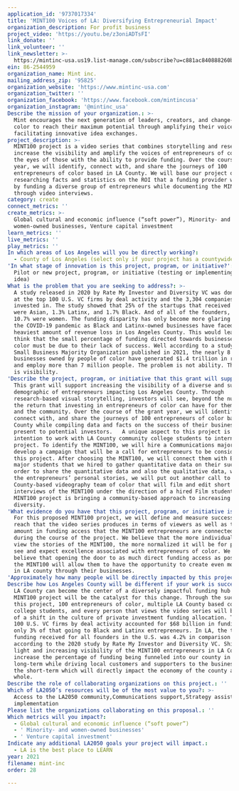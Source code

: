 ```yaml
---
application_id: '9737017334'
title: 'MINT100 Voices of LA: Diversifying Entrepreneurial Impact'
organization_description: For profit business
project_video: 'https://youtu.be/z3oniADTsFI'
link_donate: ''
link_volunteer: ''
link_newsletter: >-
  https://mintinc-usa.us19.list-manage.com/subscribe?u=c881ac840888260b05269350d&id=2a566fbd25
ein: 86-2544959
organization_name: Mint inc.
mailing_address_zip: '95825'
organization_website: 'https://www.mintinc-usa.com'
organization_twitter: ''
organization_facebook: 'https://www.facebook.com/mintincusa'
organization_instagram: '@mintinc_usa'
Describe the mission of your organization.: >-
  Mint encourages the next generation of leaders, creators, and change-makers of
  color to reach their maximum potential through amplifying their voices and
  facilitating innovative idea exchanges.
project_description: >-
  MINT100 project is a video series that combines storytelling and research to
  increase the visibility and amplify the voices of entrepreneurs of color in
  the eyes of those with the ability to provide funding. Over the course of one
  year, we will identify, connect with, and share the journeys of 100
  entrepreneurs of color based in LA County. We will base our project on
  researching facts and statistics on the ROI that a funding provider would gain
  by funding a diverse group of entrepreneurs while documenting the MINT100
  through video interviews.
category: create
connect_metrics: ''
create_metrics: >-
  Global cultural and economic influence (“soft power”), Minority- and
  women-owned businesses, Venture capital investment
learn_metrics: ''
live_metrics: ''
play_metrics: ''
In which areas of Los Angeles will you be directly working?:
  - County of Los Angeles (select only if your project has a countywide benefit)
'In what stage of innovation is this project, program, or initiative?': >-
  Pilot or new project, program, or initiative (testing or implementing a new
  idea)
What is the problem that you are seeking to address?: >-
  A study released in 2020 by Rate My Investor and Diversity VC was done looking
  at the top 100 U.S. VC firms by deal activity and the 3,304 companies they
  invested in. The study showed that 25% of the startups that received funding
  were Asian, 1.3% Latinx, and 1.7% Black. And of all of the founders, only
  10.7% were women. The funding disparity has only become more glaring during
  the COVID-19 pandemic as Black and Latinx-owned businesses have faced the
  heaviest amount of revenue loss in Los Angeles County. This would lead some to
  think that the small percentage of funding directed towards businesses of
  color must be due to their lack of success. Well according to a study by the
  Small Business Majority Organization published in 2021, the nearly 8 million
  businesses owned by people of color have generated $1.4 trillion in revenue
  and employ more than 7 million people. The problem is not ability. The problem
  is visibility.
'Describe the project, program, or initiative that this grant will support to address the problem identified.': >-
  This grant will support increasing the visibility of a diverse and successful
  demographic of entrepreneurs impacting Los Angeles County. Through
  research-based visual storytelling, investors will see, beyond the numbers,
  the return that investing in entrepreneurs of color can have for themselves
  and the community. Over the course of the grant year, we will identify,
  connect with, and share the journeys of 100 entrepreneurs of color based in LA
  County while compiling data and facts on the success of their businesses to
  present to potential investors.   A unique aspect to this project is the
  intention to work with LA County community college students to intern on this
  project. To identify the MINT100, we will hire a Communications major to
  develop a campaign that will be a call for entrepreneurs to be considered for
  this project. After choosing the MINT100, we will connect them with Business
  major students that we hired to gather quantitative data on their success. In
  order to share the quantitative data and also the qualitative data, which is
  the entrepreneurs’ personal stories, we will put out another call to find a LA
  County-based videography team of color that will film and edit short
  interviews of the MINT100 under the direction of a hired Film student. The
  MINT100 project is bringing a community-based approach to increasing funding
  diversity.
'What evidence do you have that this project, program, or initiative is or will be successful, and how will you define and measure success?': >-
  For this proposed MINT100 project, we will define and measure success by the
  reach that the video series produces in terms of viewers as well as the dollar
  amount in funding access that the MINT100 entrepreneurs are connected to
  during the course of the project. We believe that the more individuals that
  view the stories of the MINT100, the more normalized it will be for people to
  see and expect excellence associated with entrepreneurs of color. We also
  believe that opening the door to as much direct funding access as possible to
  the MINT100 will allow them to have the opportunity to create even more impact
  in LA county through their businesses.
'Approximately how many people will be directly impacted by this project, program, or initiative?': '112'
Describe how Los Angeles County will be different if your work is successful.: >-
  LA County can become the center of a diversely impactful funding hub and the
  MINT100 project will be the catalyst for this change. Through the success of
  this project, 100 entrepreneurs of color, multiple LA County based community
  college students, and every person that views the video series will be a part
  of a shift in the culture of private investment funding allocation. The top
  100 U.S. VC firms by deal activity accounted for $68 billion in funding with
  only 3% of that going to Black and Latinx entrepreneurs. In LA, the total
  funding received for all founders in the U.S. was 4.2% in comparison to 35.3%
  according to the 2020 study by Rate My Investor and Diversity VC. Shining a
  light and increasing visibility of the MINT100 entrepreneurs in LA County will
  increase the percentage of funding being funneled into our county in the
  long-term while driving local customers and supporters to the businesses in
  the short-term which will directly impact the economy of the county as a
  whole.
Describe the role of collaborating organizations on this project.: ''
Which of LA2050’s resources will be of the most value to you?: >-
  Access to the LA2050 community,Communications support,Strategy assistance and
  implementation
Please list the organizations collaborating on this proposal.: ''
Which metrics will you impact?:
  - Global cultural and economic influence (“soft power”)
  - ' Minority- and women-owned businesses'
  - ' Venture capital investment'
Indicate any additional LA2050 goals your project will impact.:
  - LA is the best place to LEARN
year: 2021
filename: mint-inc
order: 28

---
```

